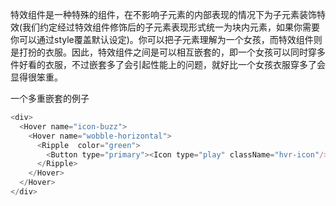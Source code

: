 特效组件是一种特殊的组件，在不影响子元素的内部表现的情况下为子元素装饰特效(我们约定经过特效组件修饰后的子元素表现形式统一为块内元素，如果你需要你可以通过style覆盖默认设定)。你可以把子元素理解为一个女孩，而特效组件则是打扮的衣服。因此，特效组件之间是可以相互嵌套的，即一个女孩可以同时穿多件好看的衣服，不过嵌套多了会引起性能上的问题，就好比一个女孩衣服穿多了会显得很笨重。

一个多重嵌套的例子
```js
<div>
  <Hover name="icon-buzz">
    <Hover name="wobble-horizontal">
      <Ripple  color="green">
        <Button type="primary"><Icon type="play" className="hvr-icon"/>播放</Button>
      </Ripple>
    </Hover>
  </Hover>
</div>
```